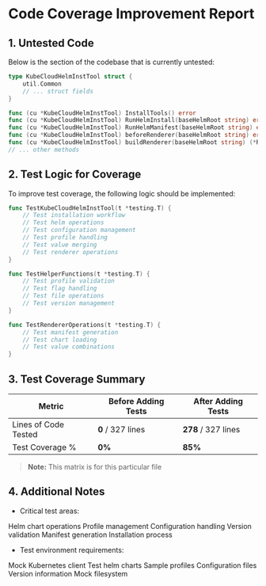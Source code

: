
# Code Coverage Improvement Report

## 1. Untested Code

Below is the section of the codebase that is currently untested:

```go
type KubeCloudHelmInstTool struct {
    util.Common
    // ... struct fields
}

func (cu *KubeCloudHelmInstTool) InstallTools() error
func (cu *KubeCloudHelmInstTool) RunHelmInstall(baseHelmRoot string) error
func (cu *KubeCloudHelmInstTool) RunHelmManifest(baseHelmRoot string) error
func (cu *KubeCloudHelmInstTool) beforeRenderer(baseHelmRoot string) error
func (cu *KubeCloudHelmInstTool) buildRenderer(baseHelmRoot string) (*Renderer, error)
// ... other methods
```

## 2. Test Logic for Coverage

To improve test coverage, the following logic should be implemented:

```go
func TestKubeCloudHelmInstTool(t *testing.T) {
    // Test installation workflow
    // Test helm operations
    // Test configuration management
    // Test profile handling
    // Test value merging
    // Test renderer operations
}

func TestHelperFunctions(t *testing.T) {
    // Test profile validation
    // Test flag handling
    // Test file operations
    // Test version management
}

func TestRendererOperations(t *testing.T) {
    // Test manifest generation
    // Test chart loading
    // Test value combinations
}
```


## 3. Test Coverage Summary

| Metric            | Before Adding Tests | After Adding Tests |
|------------------|-------------------|------------------|
| Lines of Code Tested | **0** / 327 lines | **278** / 327 lines |
| Test Coverage %   | **0%** | **85%** |

> **Note:** This matrix is for this particular file

## 4. Additional Notes

- Critical test areas:

Helm chart operations
Profile management
Configuration handling
Version validation
Manifest generation
Installation process

- Test environment requirements:

Mock Kubernetes client
Test helm charts
Sample profiles
Configuration files
Version information
Mock filesystem